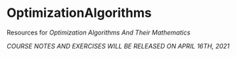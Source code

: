 # OptimizationAlgorithms
Resources for _Optimization Algorithms And Their Mathematics_

*COURSE NOTES AND EXERCISES WILL BE RELEASED ON APRIL 16TH, 2021*

